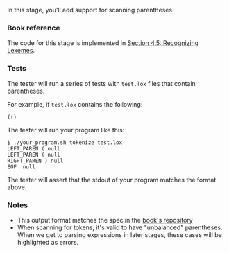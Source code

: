 In this stage, you'll add support for scanning parentheses.

### Book reference

The code for this stage is implemented in [Section 4.5: Recognizing Lexemes](https://craftinginterpreters.com/scanning.html#recognizing-lexemes).

### Tests

The tester will run a series of tests with `test.lox` files that contain parentheses.

For example, if `test.lox` contains the following:

```
(()
```

The tester will run your program like this:

```
$ ./your_program.sh tokenize test.lox
LEFT_PAREN ( null
LEFT_PAREN ( null
RIGHT_PAREN ) null
EOF  null
```

The tester will assert that the stdout of your program matches the format above.

### Notes

- This output format matches the spec in the [book's repository](https://github.com/munificent/craftinginterpreters/tree/01e6f5b8f3e5dfa65674c2f9cf4700d73ab41cf8/test/scanning)
- When scanning for tokens, it's valid to have "unbalanced" parentheses. When we get to parsing expressions in later stages, these cases will be highlighted as errors.